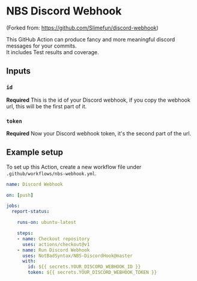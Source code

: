 # NBS Discord Webhook
(Forked from: https://github.com/Slimefun/discord-webhook)

This GitHub Action can produce fancy and more meaningful discord messages for your commits.
<br>It includes Test results and coverage.

## Inputs

### `id`
**Required** This is the id of your Discord webhook, if you copy the webhook url, this will be the first part of it.

### `token`
**Required** Now your Discord webhook token, it's the second part of the url.

## Example setup
To set up this Action, create a new workflow file under `.github/workflows/nbs-webhook.yml`.

```yaml
name: Discord Webhook

on: [push]

jobs:
  report-status:

    runs-on: ubuntu-latest

    steps:
    - name: Checkout repository
      uses: actions/checkout@v1
    - name: Run Discord Webhook
      uses: NotBadSyntax/NBS-DiscordHook@master
      with:
        id: ${{ secrets.YOUR_DISCORD_WEBHOOK_ID }}
        token: ${{ secrets.YOUR_DISCORD_WEBHOOK_TOKEN }}
```
